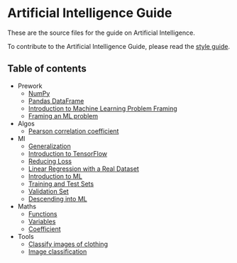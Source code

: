 # Artificial Intelligence Guide

These are the source files for the guide on Artificial Intelligence.

To contribute to the Artificial Intelligence Guide, please read the
[style guide](https://www.tensorflow.org/community/contribute/docs_style).


## Table of contents

- Prework
  - [NumPy](/docs/prework/NumPy.md)
  - [Pandas DataFrame](/docs/prework/Pandas-DataFrame.md)
  - [Introduction to Machine Learning Problem Framing](/docs/prework/Introduction-to-Machine-Learning-Problem-Framing.md)
  - [Framing an ML problem](/docs/prework/Framing-an-ML-problem.md)
- Algos
  - [Pearson correlation coefficient](/docs/algos/correlation/pearson_correlation/Pearson-correlation-coefficient.md)
- Ml
  - [Generalization](/docs/ml/Generalization.md)
  - [Introduction to TensorFlow](/docs/ml/Introduction-to-TensorFlow.md)
  - [Reducing Loss](/docs/ml/Reducing-Loss.md)
  - [Linear Regression with a Real Dataset](/docs/ml/Linear-Regression-with-a-Real-Dataset.md)
  - [Introduction to ML](/docs/ml/Introduction-to-ML.md)
  - [Training and Test Sets](/docs/ml/Training-and-Test-Sets.md)
  - [Validation Set](/docs/ml/Validation-Set.md)
  - [Descending into ML](/docs/ml/Descending-into-ML.md)
- Maths
  - [Functions](/docs/maths/algebra/Functions.md)
  - [Variables](/docs/maths/algebra/Variables.md)
  - [Coefficient](/docs/maths/algebra/Coefficient.md)
- Tools
  - [Classify images of clothing](/docs/tools/tensorflow/Classify-images-of-clothing.md)
  - [Image classification](/docs/tools/tensorflow/Image-classification.md)
